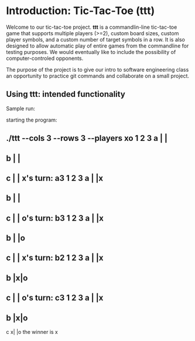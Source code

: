 # Introduction: Tic-Tac-Toe (ttt)

Welcome to our tic-tac-toe project. **ttt** is a commandlin-line
tic-tac-toe game that supports multiple players (>=2), custom board
sizes, custom player symbols, and a custom number of target symbols in
a row.  It is also designed to allow automatic play of entire games
from the commandline for testing purposes.  We would eventually like
to include the possibility of computer-controled opponents.

The purpose of the project is to give our intro to software
engineering class an opportunity to practice git commands and
collaborate on a small project.


## Using ttt: intended functionality

Sample run:

starting the program:

   ./ttt --cols 3 --rows 3 --players xo
  1 2 3
a  | |
  -----
b  | |
  -----
c  | |
x's turn: a3
  1 2 3
a  | |x
  -----
b  | |
  -----
c  | |
o's turn: b3
  1 2 3
a  | |x
  -----
b  | |o
  -----
c  | |
x's turn: b2
  1 2 3
a  | |x
  -----
b  |x|o
  -----
c  | |
o's turn: c3
  1 2 3
a  | |x
  -----
b  |x|o
  -----
c x| |o
the winner is x
